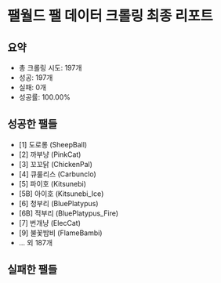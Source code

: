
# 팰월드 팰 데이터 크롤링 최종 리포트

## 요약
- 총 크롤링 시도: 197개
- 성공: 197개
- 실패: 0개
- 성공률: 100.00%

## 성공한 팰들
- [1] 도로롱 (SheepBall)
- [2] 까부냥 (PinkCat)
- [3] 꼬꼬닭 (ChickenPal)
- [4] 큐룰리스 (Carbunclo)
- [5] 파이호 (Kitsunebi)
- [5B] 아이호 (Kitsunebi_Ice)
- [6] 청부리 (BluePlatypus)
- [6B] 적부리 (BluePlatypus_Fire)
- [7] 번개냥 (ElecCat)
- [9] 불꽃밤비 (FlameBambi)
- ... 외 187개

## 실패한 팰들

